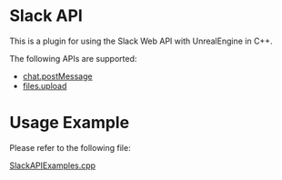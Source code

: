 # Slack API
This is a plugin for using the Slack Web API with UnrealEngine in C++.

The following APIs are supported:

- [chat.postMessage](https://api.slack.com/methods/chat.postMessage)
- [files.upload](https://api.slack.com/methods/files.upload)

# Usage Example
Please refer to the following file:

[SlackAPIExamples.cpp](./Source/SlackAPI/Private/SlackAPIExamples.cpp)
